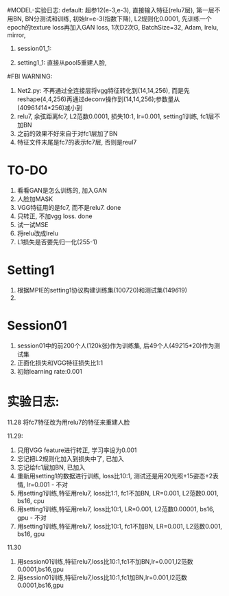 #MODEL-实验日志:
default: 超参12(e-3,e-3), 直接输入特征(relu7层), 第一层不用BN, BN分测试和训练, 初始lr=e-3(指数下降), L2规则化0.0001, 
         先训练一个epoch的texture loss再加入GAN loss, 1次D2次G, BatchSize=32, Adam, lrelu, mirror, 
1. session01_1: 

1. setting1_1: 直接从pool5重建人脸, 


#FBI WARNING:
1. Net2.py: 不再通过全连接层将vgg特征转化到(14,14,256), 而是先reshape(4,4,256)再通过deconv操作到(14,14,256);参数量从(4096*14*14*256)减小到
3. relu7, 余弦距离fc7, L2范数0.0001, 损失10:1, lr=0.001, setting1训练, fc1层不加BN
4. 之前的效果不好来自于对fc1层加了BN
5. 特征文件末尾是fc7的表示fc7层, 否则是reul7

# TO-DO
1. 看看GAN是怎么训练的, 加入GAN
2. 人脸加MASK
3. VGG特征用的是fc7, 而不是relu7. done
4. 只转正, 不加vgg loss. done
5. 试一试MSE
6. 将relu改成lrelu
7. L1损失是否要先归一化(255-1)

# Setting1
1. 根据MPIE的setting1协议构建训练集(100*7*20)和测试集(149*6*19)
2. 

# Session01
1. session01中的前200个人(120k张)作为训练集, 后49个人(49*2*15*20)作为测试集
2. 正面化损失和VGG特征损失比1:1
3. 初始learning rate:0.001

# 实验日志:
11.28
将fc7特征改为用relu7的特征来重建人脸

11.29: 
1. 只用VGG feature进行转正, 学习率设为0.001
2. 忘记把L2规则化加入到损失中了, 已加入
3. 忘记给fc1层加BN, 已加入
4. 重新用setting1的数据进行训练, loss比10:1, 测试还是用20光照+15姿态+2表情, lr=0.001 - 不对
5. 用setting1训练,特征用relu7, loss比1:1, fc1不加BN, LR=0.001, L2范数0.001, bs16, cpu
6. 用setting1训练,特征用relu7, loss比10:1, LR=0.001, L2范数0.00001, bs16, gpu - 不对
7. 用setting1训练,特征用relu7, loss比10:1, fc1不加BN, LR=0.001, L2范数0.001, bs16, gpu

11.30
1. 用session01训练,特征relu7,loss比10:1,fc1不加BN,lr=0.001,l2范数0.0001,bs16,gpu
2. 用session01训练,特征relu7,loss比10:1,fc1加BN,lr=0.001,l2范数0.0001,bs16,gpu
